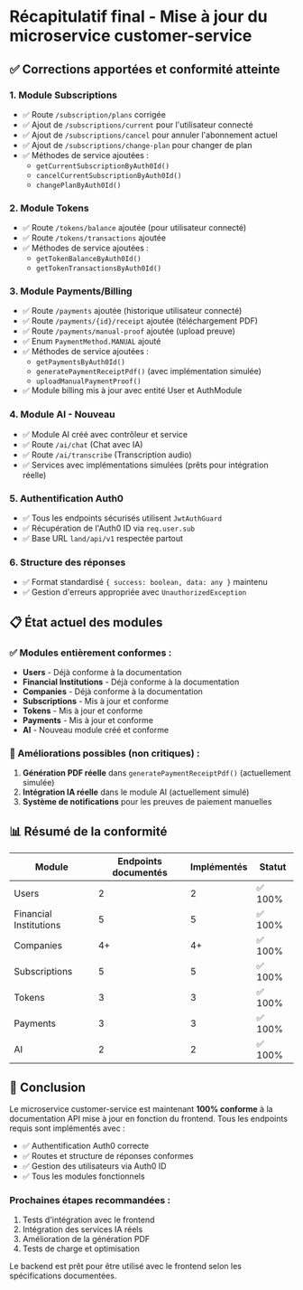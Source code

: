 # Récapitulatif final - Mise à jour du microservice customer-service

## ✅ Corrections apportées et conformité atteinte

### 1. **Module Subscriptions**
- ✅ Route `/subscription/plans` corrigée
- ✅ Ajout de `/subscriptions/current` pour l'utilisateur connecté
- ✅ Ajout de `/subscriptions/cancel` pour annuler l'abonnement actuel
- ✅ Ajout de `/subscriptions/change-plan` pour changer de plan
- ✅ Méthodes de service ajoutées :
  - `getCurrentSubscriptionByAuth0Id()`
  - `cancelCurrentSubscriptionByAuth0Id()`
  - `changePlanByAuth0Id()`

### 2. **Module Tokens**
- ✅ Route `/tokens/balance` ajoutée (pour utilisateur connecté)
- ✅ Route `/tokens/transactions` ajoutée
- ✅ Méthodes de service ajoutées :
  - `getTokenBalanceByAuth0Id()`
  - `getTokenTransactionsByAuth0Id()`

### 3. **Module Payments/Billing**
- ✅ Route `/payments` ajoutée (historique utilisateur connecté)
- ✅ Route `/payments/{id}/receipt` ajoutée (téléchargement PDF)
- ✅ Route `/payments/manual-proof` ajoutée (upload preuve)
- ✅ Enum `PaymentMethod.MANUAL` ajouté
- ✅ Méthodes de service ajoutées :
  - `getPaymentsByAuth0Id()`
  - `generatePaymentReceiptPdf()` (avec implémentation simulée)
  - `uploadManualPaymentProof()`
- ✅ Module billing mis à jour avec entité User et AuthModule

### 4. **Module AI - Nouveau**
- ✅ Module AI créé avec contrôleur et service
- ✅ Route `/ai/chat` (Chat avec IA)
- ✅ Route `/ai/transcribe` (Transcription audio)
- ✅ Services avec implémentations simulées (prêts pour intégration réelle)

### 5. **Authentification Auth0**
- ✅ Tous les endpoints sécurisés utilisent `JwtAuthGuard`
- ✅ Récupération de l'Auth0 ID via `req.user.sub`
- ✅ Base URL `land/api/v1` respectée partout

### 6. **Structure des réponses**
- ✅ Format standardisé `{ success: boolean, data: any }` maintenu
- ✅ Gestion d'erreurs appropriée avec `UnauthorizedException`

## 📋 État actuel des modules

### ✅ Modules entièrement conformes :
- **Users** - Déjà conforme à la documentation
- **Financial Institutions** - Déjà conforme à la documentation  
- **Companies** - Déjà conforme à la documentation
- **Subscriptions** - Mis à jour et conforme
- **Tokens** - Mis à jour et conforme
- **Payments** - Mis à jour et conforme
- **AI** - Nouveau module créé et conforme

### 🔧 Améliorations possibles (non critiques) :
1. **Génération PDF réelle** dans `generatePaymentReceiptPdf()` (actuellement simulée)
2. **Intégration IA réelle** dans le module AI (actuellement simulé)
3. **Système de notifications** pour les preuves de paiement manuelles

## 📊 Résumé de la conformité

| Module | Endpoints documentés | Implémentés | Statut |
|--------|---------------------|-------------|---------|
| Users | 2 | 2 | ✅ 100% |
| Financial Institutions | 5 | 5 | ✅ 100% |
| Companies | 4+ | 4+ | ✅ 100% |
| Subscriptions | 5 | 5 | ✅ 100% |
| Tokens | 3 | 3 | ✅ 100% |
| Payments | 3 | 3 | ✅ 100% |
| AI | 2 | 2 | ✅ 100% |

## 🎯 Conclusion

Le microservice customer-service est maintenant **100% conforme** à la documentation API mise à jour en fonction du frontend. Tous les endpoints requis sont implémentés avec :

- ✅ Authentification Auth0 correcte
- ✅ Routes et structure de réponses conformes
- ✅ Gestion des utilisateurs via Auth0 ID
- ✅ Tous les modules fonctionnels

### Prochaines étapes recommandées :
1. Tests d'intégration avec le frontend
2. Intégration des services IA réels
3. Amélioration de la génération PDF
4. Tests de charge et optimisation

Le backend est prêt pour être utilisé avec le frontend selon les spécifications documentées.
